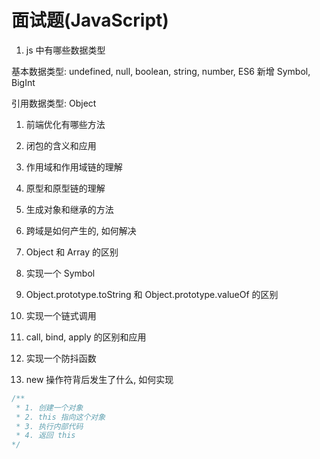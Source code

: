 # 面试题(JavaScript)
<!-- 
- 异步
- 兼容
- 节流函数
- 事件模型, 事件循环, 委托, 捕获/冒泡
- 构造函数 -->

1. js 中有哪些数据类型

基本数据类型: undefined, null, boolean, string, number, ES6 新增 Symbol, BigInt

引用数据类型: Object

1. 前端优化有哪些方法

1. 闭包的含义和应用

1. 作用域和作用域链的理解

1. 原型和原型链的理解

1. 生成对象和继承的方法

1. 跨域是如何产生的, 如何解决

1. Object 和 Array 的区别

1. 实现一个 Symbol

1. Object.prototype.toString 和 Object.prototype.valueOf 的区别

1. 实现一个链式调用

1. call, bind, apply 的区别和应用

1. 实现一个防抖函数

1. new 操作符背后发生了什么, 如何实现

```javascript
/**
 * 1. 创建一个对象
 * 2. this 指向这个对象
 * 3. 执行内部代码
 * 4. 返回 this
*/
```
